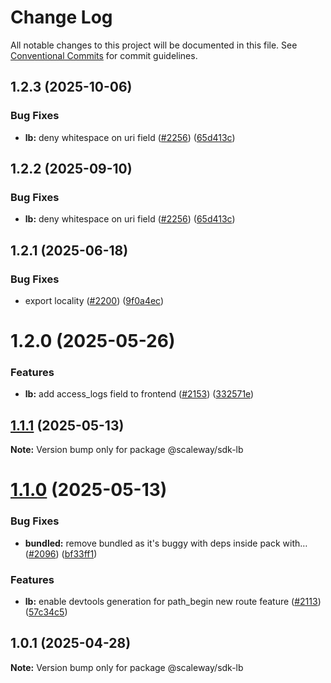 # Change Log

All notable changes to this project will be documented in this file.
See [Conventional Commits](https://conventionalcommits.org) for commit guidelines.

## 1.2.3 (2025-10-06)

### Bug Fixes

- **lb:** deny whitespace on uri field ([#2256](https://github.com/scaleway/scaleway-sdk-js/issues/2256)) ([65d413c](https://github.com/scaleway/scaleway-sdk-js/commit/65d413ca7b8ffc73ee476c21dd8df99ab78bbd2e))

## 1.2.2 (2025-09-10)

### Bug Fixes

- **lb:** deny whitespace on uri field ([#2256](https://github.com/scaleway/scaleway-sdk-js/issues/2256)) ([65d413c](https://github.com/scaleway/scaleway-sdk-js/commit/65d413ca7b8ffc73ee476c21dd8df99ab78bbd2e))

## 1.2.1 (2025-06-18)

### Bug Fixes

- export locality ([#2200](https://github.com/scaleway/scaleway-sdk-js/issues/2200)) ([9f0a4ec](https://github.com/scaleway/scaleway-sdk-js/commit/9f0a4ec19e377cd90c5829604467c09a2088a38c))

# 1.2.0 (2025-05-26)

### Features

- **lb:** add access_logs field to frontend ([#2153](https://github.com/scaleway/scaleway-sdk-js/issues/2153)) ([332571e](https://github.com/scaleway/scaleway-sdk-js/commit/332571e85284dc79f5f0dd554891af1752e06a02))

## [1.1.1](https://github.com/scaleway/scaleway-sdk-js/compare/@scaleway/sdk-lb@1.1.0...@scaleway/sdk-lb@1.1.1) (2025-05-13)

**Note:** Version bump only for package @scaleway/sdk-lb

# [1.1.0](https://github.com/scaleway/scaleway-sdk-js/compare/@scaleway/sdk-lb@1.0.1...@scaleway/sdk-lb@1.1.0) (2025-05-13)

### Bug Fixes

- **bundled:** remove bundled as it's buggy with deps inside pack with… ([#2096](https://github.com/scaleway/scaleway-sdk-js/issues/2096)) ([bf33ff1](https://github.com/scaleway/scaleway-sdk-js/commit/bf33ff1f9cdd951add94817dac27239c86ef5437))

### Features

- **lb:** enable devtools generation for path_begin new route feature ([#2113](https://github.com/scaleway/scaleway-sdk-js/issues/2113)) ([57c34c5](https://github.com/scaleway/scaleway-sdk-js/commit/57c34c58185ac4193269d0be66ec8930884520f2))

## 1.0.1 (2025-04-28)

**Note:** Version bump only for package @scaleway/sdk-lb

